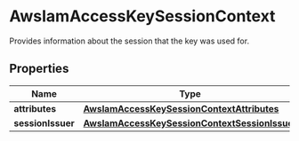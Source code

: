 

# AwsIamAccessKeySessionContext

Provides information about the session that the key was used for.

## Properties

| Name | Type | Description | Notes |
|------------ | ------------- | ------------- | -------------|
|**attributes** | [**AwsIamAccessKeySessionContextAttributes**](AwsIamAccessKeySessionContextAttributes.md) |  |  [optional] |
|**sessionIssuer** | [**AwsIamAccessKeySessionContextSessionIssuer**](AwsIamAccessKeySessionContextSessionIssuer.md) |  |  [optional] |



